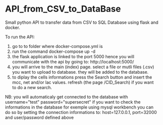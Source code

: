 # API_from_CSV_to_DataBase
Small python API to transfer data from CSV to SQL Database using flask and docker.

To run the API:
 1. go to to folder where docker-compose.yml is
 2. run the command docker-compose up -d
 3. the flask application is linked to the port 5000 hence you will communicate with the api by going to: http://localhost:5000/
 4. you will arrive to the main (index) page. select a file or mutli files (.csv) you want to upload to database. they will be added to the database.
 5. to diplay the cells informations press the Search button and insert the mcc, net and/or lac values. refresh (the page /CID_Search) if you want to do a new search.
 
NB: you will automaticaly get connected to the database with username="test" password="supersecret"
if you want to check the informations in the database for exemple using mysql workbench you can do so by setting the connection informations to: host=127.0.0.1, port=32000 and user/password defined above

